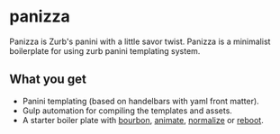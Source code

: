 # panizza

Panizza is Zurb's panini with a little savor twist.
Panizza is a minimalist boilerplate for using zurb panini templating system.


## What you get

-   Panini templating (based on handelbars with yaml front matter).
-   Gulp automation for compiling the templates and assets.
-   A starter boiler plate with [bourbon](https://www.bourbon.io/), [animate](https://daneden.github.io/animate.css/), [normalize](https://necolas.github.io/normalize.css/) or [reboot](https://getbootstrap.com/docs/4.1/content/reboot/).

